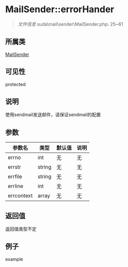 # MailSender::errorHander

> *文件信息* suda\mail\sender\MailSender.php: 25~61
## 所属类 

[MailSender](../MailSender.md)

## 可见性

  protected  
## 说明

使用sendmail发送邮件，请保证sendmail的配置

## 参数

 
| 参数名 | 类型 | 默认值 | 说明 |
|--------|-----|-------|-------|
 | errno |  int | 无 | 无 |
 | errstr |  string | 无 | 无 |
 | errfile |  string | 无 | 无 |
 | errline |  int | 无 | 无 |
 | errcontext |  array | 无 | 无 |
## 返回值
返回值类型不定
## 例子

example